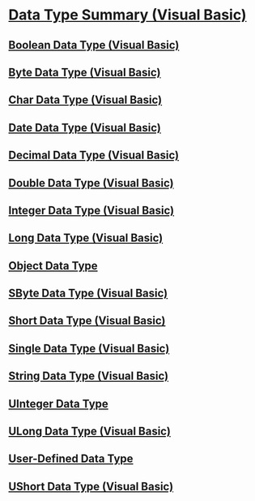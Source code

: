 # [Data Type Summary (Visual Basic)](data-type-summary.md)
## [Boolean Data Type (Visual Basic)](boolean-data-type.md)
## [Byte Data Type (Visual Basic)](byte-data-type.md)
## [Char Data Type (Visual Basic)](char-data-type.md)
## [Date Data Type (Visual Basic)](date-data-type.md)
## [Decimal Data Type (Visual Basic)](decimal-data-type.md)
## [Double Data Type (Visual Basic)](double-data-type.md)
## [Integer Data Type (Visual Basic)](integer-data-type.md)
## [Long Data Type (Visual Basic)](long-data-type.md)
## [Object Data Type](object-data-type.md)
## [SByte Data Type (Visual Basic)](sbyte-data-type.md)
## [Short Data Type (Visual Basic)](short-data-type.md)
## [Single Data Type (Visual Basic)](single-data-type.md)
## [String Data Type (Visual Basic)](string-data-type.md)
## [UInteger Data Type](uinteger-data-type.md)
## [ULong Data Type (Visual Basic)](ulong-data-type.md)
## [User-Defined Data Type](user-defined-data-type.md)
## [UShort Data Type (Visual Basic)](ushort-data-type.md)
